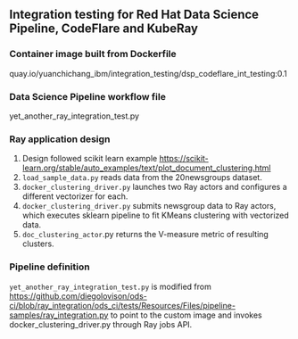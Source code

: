 ## Integration testing for Red Hat Data Science Pipeline, CodeFlare and KubeRay
### Container image built from Dockerfile
quay.io/yuanchichang_ibm/integration_testing/dsp_codeflare_int_testing:0.1
### Data Science Pipeline workflow file
yet_another_ray_integration_test.py
### Ray application design
1. Design followed scikit learn example https://scikit-learn.org/stable/auto_examples/text/plot_document_clustering.html
2. `load_sample_data.py` reads data from the 20newsgroups dataset.
3. `docker_clustering_driver.py` launches two Ray actors and configures a different vectorizer for each.
4. `docker_clustering_driver.py` submits newsgroup data to Ray actors, which executes sklearn pipeline to fit KMeans clustering
with vectorized data.
5. `doc_clustering_actor`.py returns the V-measure metric of resulting clusters.
### Pipeline definition
`yet_another_ray_integration_test.py` is modified from
https://github.com/diegolovison/ods-ci/blob/ray_integration/ods_ci/tests/Resources/Files/pipeline-samples/ray_integration.py
to point to the custom image and invokes docker_clustering_driver.py through Ray jobs API.